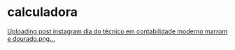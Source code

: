 # calculadora
[Uploading post instagram dia do técnico em contabilidade moderno marrom e dourado.png…]()
